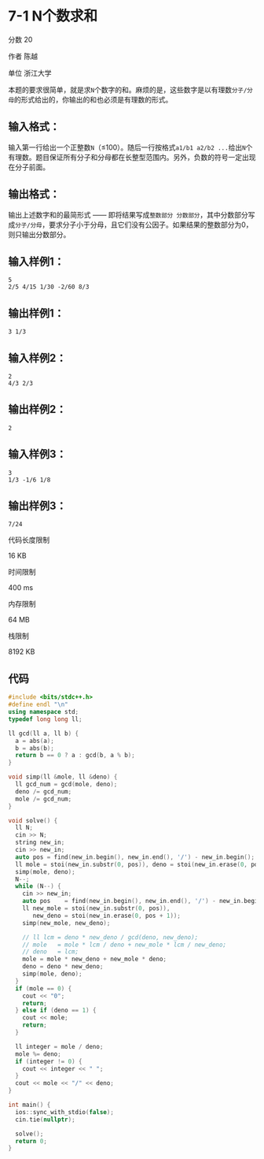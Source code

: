 # **7-1 N个数求和**

分数 20

作者 陈越

单位 浙江大学

本题的要求很简单，就是求`N`个数字的和。麻烦的是，这些数字是以有理数`分子/分母`的形式给出的，你输出的和也必须是有理数的形式。

## 输入格式：

输入第一行给出一个正整数`N`（≤100）。随后一行按格式`a1/b1 a2/b2 ...`给出`N`个有理数。题目保证所有分子和分母都在长整型范围内。另外，负数的符号一定出现在分子前面。

## 输出格式：

输出上述数字和的最简形式 —— 即将结果写成`整数部分 分数部分`，其中分数部分写成`分子/分母`，要求分子小于分母，且它们没有公因子。如果结果的整数部分为0，则只输出分数部分。

## 输入样例1：

```in
5
2/5 4/15 1/30 -2/60 8/3
```

## 输出样例1：

```out
3 1/3
```

## 输入样例2：

```
2
4/3 2/3
```

## 输出样例2：

```
2
```

## 输入样例3：

```
3
1/3 -1/6 1/8
```

## 输出样例3：

```
7/24
```

代码长度限制

16 KB

时间限制

400 ms

内存限制

64 MB

栈限制

8192 KB

## 代码

```cpp
#include <bits/stdc++.h>
#define endl "\n"
using namespace std;
typedef long long ll;

ll gcd(ll a, ll b) {
  a = abs(a);
  b = abs(b);
  return b == 0 ? a : gcd(b, a % b);
}

void simp(ll &mole, ll &deno) {
  ll gcd_num = gcd(mole, deno);
  deno /= gcd_num;
  mole /= gcd_num;
}

void solve() {
  ll N;
  cin >> N;
  string new_in;
  cin >> new_in;
  auto pos = find(new_in.begin(), new_in.end(), '/') - new_in.begin();
  ll mole = stoi(new_in.substr(0, pos)), deno = stoi(new_in.erase(0, pos + 1));
  simp(mole, deno);
  N--;
  while (N--) {
    cin >> new_in;
    auto pos    = find(new_in.begin(), new_in.end(), '/') - new_in.begin();
    ll new_mole = stoi(new_in.substr(0, pos)),
       new_deno = stoi(new_in.erase(0, pos + 1));
    simp(new_mole, new_deno);

    // ll lcm = deno * new_deno / gcd(deno, new_deno);
    // mole   = mole * lcm / deno + new_mole * lcm / new_deno;
    // deno   = lcm;
    mole = mole * new_deno + new_mole * deno;
    deno = deno * new_deno;
    simp(mole, deno);
  }
  if (mole == 0) {
    cout << "0";
    return;
  } else if (deno == 1) {
    cout << mole;
    return;
  }

  ll integer = mole / deno;
  mole %= deno;
  if (integer != 0) {
    cout << integer << " ";
  }
  cout << mole << "/" << deno;
}

int main() {
  ios::sync_with_stdio(false);
  cin.tie(nullptr);

  solve();
  return 0;
}
```


